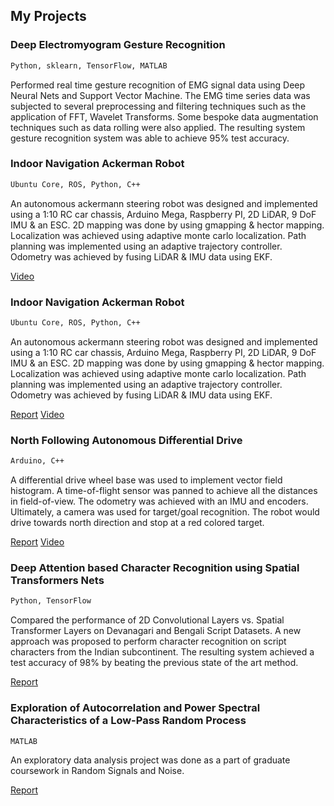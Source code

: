 ## My Projects

### Deep Electromyogram Gesture Recognition                                  
```markdown
Python, sklearn, TensorFlow, MATLAB
```
Performed real time gesture recognition of EMG signal data using Deep Neural Nets and Support Vector Machine. 
The EMG time series data was subjected to several preprocessing and filtering techniques such as the application of FFT, 
Wavelet Transforms. Some bespoke data augmentation techniques such as data rolling were also applied. 
The resulting system gesture recognition system was able to achieve 95% test accuracy.
&nbsp;
&nbsp;

### Indoor Navigation Ackerman Robot
```markdown
Ubuntu Core, ROS, Python, C++
```
An autonomous ackermann steering robot was designed and implemented using a 1:10 RC car chassis, Arduino Mega,
Raspberry PI, 2D LiDAR, 9 DoF IMU & an ESC. 2D mapping was done by using gmapping & hector mapping.
Localization was achieved using adaptive monte carlo localization. Path planning was implemented using an
adaptive trajectory controller. Odometry was achieved by fusing LiDAR & IMU data using EKF.

[Video](https://drive.google.com/open?id=1a6H54wzrnHYUlIO4O2Qargi1D8rjwzhT)
&nbsp;
&nbsp;


### Indoor Navigation Ackerman Robot
```markdown
Ubuntu Core, ROS, Python, C++
```
An autonomous ackermann steering robot was designed and implemented using a 1:10 RC car chassis, Arduino Mega,
Raspberry PI, 2D LiDAR, 9 DoF IMU & an ESC. 2D mapping was done by using gmapping & hector mapping.
Localization was achieved using adaptive monte carlo localization. Path planning was implemented using an
adaptive trajectory controller. Odometry was achieved by fusing LiDAR & IMU data using EKF.

[Report](https://drive.google.com/open?id=1VRlRwUEt1IOqurRjTZPI8RPevrMzf5Pv) [Video](https://drive.google.com/open?id=1a6H54wzrnHYUlIO4O2Qargi1D8rjwzhT)
&nbsp;
&nbsp;

### North Following Autonomous Differential Drive
```markdown
Arduino, C++
```
A differential drive wheel base was used to implement vector field histogram. A time-of-flight sensor was panned
to achieve all the distances in field-of-view. The odometry was achieved with an IMU and encoders. Ultimately,
a camera was used for target/goal recognition. The robot would drive towards north direction and stop at a red
colored target.

[Report](https://drive.google.com/open?id=1iirYKXWcU3Hmw-NRIQIR0--KPjniWaK9) [Video](https://www.youtube.com/watch?v=jdVLMRE6gJY)
&nbsp;
&nbsp;


### Deep Attention based Character Recognition using Spatial Transformers Nets
```markdown
Python, TensorFlow
```
Compared the performance of 2D Convolutional Layers vs. Spatial Transformer Layers on Devanagari and Bengali Script Datasets.
A new approach was proposed to perform character recognition on script characters from the Indian subcontinent. 
The resulting system achieved a test accuracy of 98% by beating the previous state of the art method.

[Report](https://drive.google.com/open?id=1pcSsBqHPw3vPDB9H07hbWmwNF7Svtf0q)
&nbsp;
&nbsp;


### Exploration of Autocorrelation and Power Spectral Characteristics of a Low-Pass Random Process
```markdown
MATLAB
```
An exploratory data analysis project was done as a part of graduate coursework in Random Signals and Noise.

[Report](https://drive.google.com/open?id=1Qw-WtVVEkUPZthruNtmrdPY4QebIL1b6)
